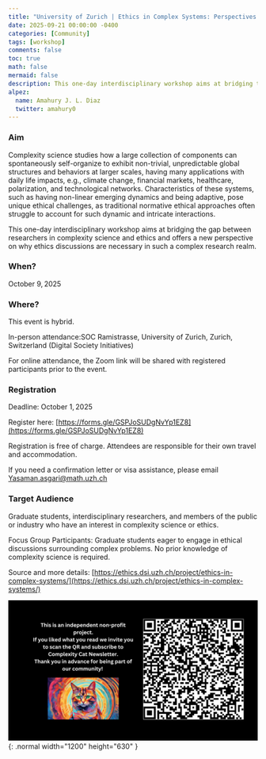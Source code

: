 ```yaml
---
title: "University of Zurich | Ethics in Complex Systems: Perspectives and challenges"
date: 2025-09-21 00:00:00 -0400
categories: [Community]
tags: [workshop]
comments: false
toc: true
math: false
mermaid: false
description: This one-day interdisciplinary workshop aims at bridging the gap between researchers in complexity science and ethics and offers a new perspective on why ethics discussions are necessary in such a complex research realm.
alpez:
  name: Amahury J. L. Diaz
  twitter: amahury0
---
```

### Aim
Complexity science studies how a large collection of components can spontaneously self-organize to exhibit non-trivial, unpredictable global structures and behaviors at larger scales, having many applications with daily life impacts, e.g., climate change, financial markets, healthcare, polarization, and technological networks. Characteristics of these systems, such as having non-linear emerging dynamics and being adaptive, pose unique ethical challenges, as traditional normative ethical approaches often struggle to account for such dynamic and intricate interactions.

This one-day interdisciplinary workshop aims at bridging the gap between researchers in complexity science and ethics and offers a new perspective on why ethics discussions are necessary in such a complex research realm.

### When?
October 9, 2025

### Where? 
This event is hybrid.

In-person attendance:SOC Ramistrasse, University of Zurich, Zurich, Switzerland (Digital Society Initiatives)

For online attendance, the Zoom link will be shared with registered participants prior to the event.

### Registration
Deadline: October 1, 2025

Register here: [https://forms.gle/GSPJoSUDgNvYp1EZ8](https://forms.gle/GSPJoSUDgNvYp1EZ8)

Registration is free of charge. Attendees are responsible for their own travel and accommodation.

If you need a confirmation letter or visa assistance, please email Yasaman.asgari@math.uzh.ch

### Target Audience
Graduate students, interdisciplinary researchers, and members of the public or industry who have an interest in complexity science or ethics.

Focus Group Participants:
Graduate students eager to engage in ethical discussions surrounding complex problems. No prior knowledge of complexity science is required.

Source and more details: [https://ethics.dsi.uzh.ch/project/ethics-in-complex-systems/](https://ethics.dsi.uzh.ch/project/ethics-in-complex-systems/)

![Desktop View](/assets/img/fix/complexity-cat-newsletter.png){: .normal width="1200" height="630" }

